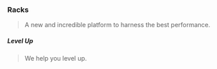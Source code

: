 ### Racks

> A new and incredible platform to harness the best performance.

##### Level Up

> We help you level up.